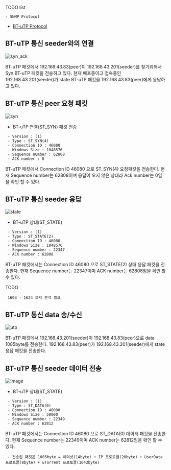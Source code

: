 
TODO list
```
- SNMP Protocol

```

- [BT-uTP Protocol](http://www.bittorrent.org/beps/bep_0029.html)  
  
BT-uTP 통신 seeder와의 연결
---  
![syn_ack](https://user-images.githubusercontent.com/15623089/45482545-5dfc0480-b789-11e8-87ce-b335925c3d28.png)

 BT-uTP 패킷에서 192.168.43.83(peer)이 192.168.43.201(seeder)를 찾기위해서 Syn BT-uTP 패킷을 전송하고 있다.
 현재 배포중이고 접속중인 192.168.43.201(seeder)가 state BT-uTP 패킷을 192.168.43.83(peer)에게 응답하고 있다.  
  
BT-uTP 통신 peer 요청 패킷
---  
![syn](https://user-images.githubusercontent.com/15623089/45484080-ef6d7580-b78d-11e8-8cf7-f71769e88e31.png)  
  
- BT-uTP 연결(ST_SYN) 패킷 전송  
  
```
 - Version : (1)
 - Type : ST_SYN(4)
 - Connection ID : 46080
 - Windows Size : 1048576
 - Sequence number : 62808
 - ACK number : 0
```  
  
BT-uTP 패킷에서 Connection ID 46080 으로 ST_SYN(4) 요청패킷을 전송한다. 현재 Sequence number는 62808이며 응답이 오지 않은 상태라 Ack number는 0임을 확인 할 수 있다.
  
  
BT-uTP 통신 seeder 응답
---  
![state](https://user-images.githubusercontent.com/15623089/45506094-3d539f00-b7c9-11e8-919d-b36be807272e.png)  
  
- BT-uTP 상태(ST_STATE)

```
 - Version : (1)
 - Type : ST_STATE(2)
 - Connection ID : 46080
 - Windows Size : 1048576
 - Sequence number : 22347
 - ACK number : 62808
```  
  
BT-uTP 패킷에서는 Connection ID 46080 으로 ST_STATE(2) 상태 응답 패킷을 전송한다. 현재 Sequence number는 22347이며 ACK number는 62808임을 확인 할 수 있다.  
  
TODO
```
 1603 - 1624 까지 분석 필요
```
  
BT-uTP 통신 data 송/수신
---  
![utp](https://user-images.githubusercontent.com/15623089/45508095-db963380-b7ce-11e8-8eb6-9250b94d6fac.png)  
  
 BT-uTP 패킷에서 192.168.43.201(seeder)이 192.168.43.83(peer)으로 data 1085byte를 전송한다. 
 192.168.43.83(peer)가 192.168.43.201(seeder)에게 state 응답 패킷을 전송한다.  
  
BT-uTP 통신 seeder 데이터 전송
---  
  
![image](https://user-images.githubusercontent.com/15623089/45508617-3714f100-b7d0-11e8-8eaf-3e6366b184f1.png)  
  
- BT-uTP 상태(ST_STATE)  

```
 - Version : (1)
 - Type : ST_DATA(0)
 - Connection ID : 46080
 - Windows Size : 50000
 - Sequence number : 22349
 - ACK number : 62812
```  
  
BT-uTP 패킷에서는 Connection ID 46080 으로 ST_DATA(0) 데이터 패킷을 전송한다. 현재 Sequence number는 22349이며 ACK number는 62812임을 확인 할 수 있다.  
  
```
 - 전송된 패킷은 1085byte = 이더넷(14byte) + IP 프로토콜(20byte) + UserData 프로토콜(8byte) + uTorrent 프로토콜(1043byte)
```

